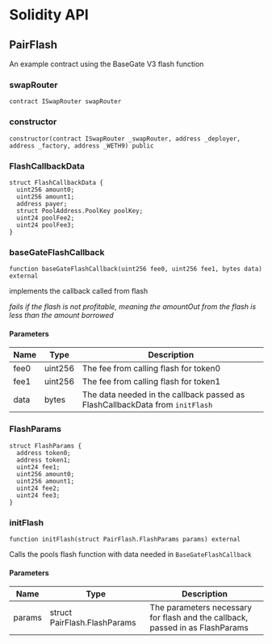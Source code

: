 # Solidity API

## PairFlash

An example contract using the BaseGate V3 flash function

### swapRouter

```solidity
contract ISwapRouter swapRouter
```

### constructor

```solidity
constructor(contract ISwapRouter _swapRouter, address _deployer, address _factory, address _WETH9) public
```

### FlashCallbackData

```solidity
struct FlashCallbackData {
  uint256 amount0;
  uint256 amount1;
  address payer;
  struct PoolAddress.PoolKey poolKey;
  uint24 poolFee2;
  uint24 poolFee3;
}
```

### baseGateFlashCallback

```solidity
function baseGateFlashCallback(uint256 fee0, uint256 fee1, bytes data) external
```

implements the callback called from flash

_fails if the flash is not profitable, meaning the amountOut from the flash is less than the amount borrowed_

#### Parameters

| Name | Type    | Description                                                                  |
| ---- | ------- | ---------------------------------------------------------------------------- |
| fee0 | uint256 | The fee from calling flash for token0                                        |
| fee1 | uint256 | The fee from calling flash for token1                                        |
| data | bytes   | The data needed in the callback passed as FlashCallbackData from `initFlash` |

### FlashParams

```solidity
struct FlashParams {
  address token0;
  address token1;
  uint24 fee1;
  uint256 amount0;
  uint256 amount1;
  uint24 fee2;
  uint24 fee3;
}
```

### initFlash

```solidity
function initFlash(struct PairFlash.FlashParams params) external
```

Calls the pools flash function with data needed in `BaseGateFlashCallback`

#### Parameters

| Name   | Type                         | Description                                                                   |
| ------ | ---------------------------- | ----------------------------------------------------------------------------- |
| params | struct PairFlash.FlashParams | The parameters necessary for flash and the callback, passed in as FlashParams |
